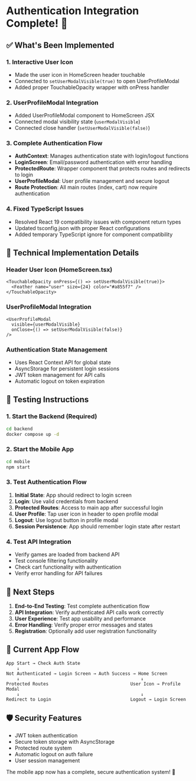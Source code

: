 # Authentication Integration Complete! 🎉

## ✅ What's Been Implemented

### 1. Interactive User Icon
- Made the user icon in HomeScreen header touchable
- Connected to `setUserModalVisible(true)` to open UserProfileModal
- Added proper TouchableOpacity wrapper with onPress handler

### 2. UserProfileModal Integration
- Added UserProfileModal component to HomeScreen JSX
- Connected modal visibility state (`userModalVisible`)
- Connected close handler (`setUserModalVisible(false)`)

### 3. Complete Authentication Flow
- **AuthContext**: Manages authentication state with login/logout functions
- **LoginScreen**: Email/password authentication with error handling
- **ProtectedRoute**: Wrapper component that protects routes and redirects to login
- **UserProfileModal**: User profile management and secure logout
- **Route Protection**: All main routes (index, cart) now require authentication

### 4. Fixed TypeScript Issues
- Resolved React 19 compatibility issues with component return types
- Updated tsconfig.json with proper React configurations
- Added temporary TypeScript ignore for component compatibility

## 🔧 Technical Implementation Details

### Header User Icon (HomeScreen.tsx)
```tsx
<TouchableOpacity onPress={() => setUserModalVisible(true)}>
  <Feather name="user" size={24} color="#a855f7" />
</TouchableOpacity>
```

### UserProfileModal Integration
```tsx
<UserProfileModal
  visible={userModalVisible}
  onClose={() => setUserModalVisible(false)}
/>
```

### Authentication State Management
- Uses React Context API for global state
- AsyncStorage for persistent login sessions
- JWT token management for API calls
- Automatic logout on token expiration

## 🧪 Testing Instructions

### 1. Start the Backend (Required)
```bash
cd backend
docker compose up -d
```

### 2. Start the Mobile App
```bash
cd mobile
npm start
```

### 3. Test Authentication Flow
1. **Initial State**: App should redirect to login screen
2. **Login**: Use valid credentials from backend
3. **Protected Routes**: Access to main app after successful login
4. **User Profile**: Tap user icon in header to open profile modal
5. **Logout**: Use logout button in profile modal
6. **Session Persistence**: App should remember login state after restart

### 4. Test API Integration
- Verify games are loaded from backend API
- Test console filtering functionality
- Check cart functionality with authentication
- Verify error handling for API failures

## 🎯 Next Steps

1. **End-to-End Testing**: Test complete authentication flow
2. **API Integration**: Verify authenticated API calls work correctly
3. **User Experience**: Test app usability and performance
4. **Error Handling**: Verify proper error messages and states
5. **Registration**: Optionally add user registration functionality

## 📱 Current App Flow

```
App Start → Check Auth State
    ↓
Not Authenticated → Login Screen → Auth Success → Home Screen
    ↓                                              ↓
Protected Routes                               User Icon → Profile Modal
    ↓                                              ↓
Redirect to Login                              Logout → Login Screen
```

## 🛡️ Security Features

- JWT token authentication
- Secure token storage with AsyncStorage
- Protected route system
- Automatic logout on auth failure
- User session management

The mobile app now has a complete, secure authentication system! 🔐
